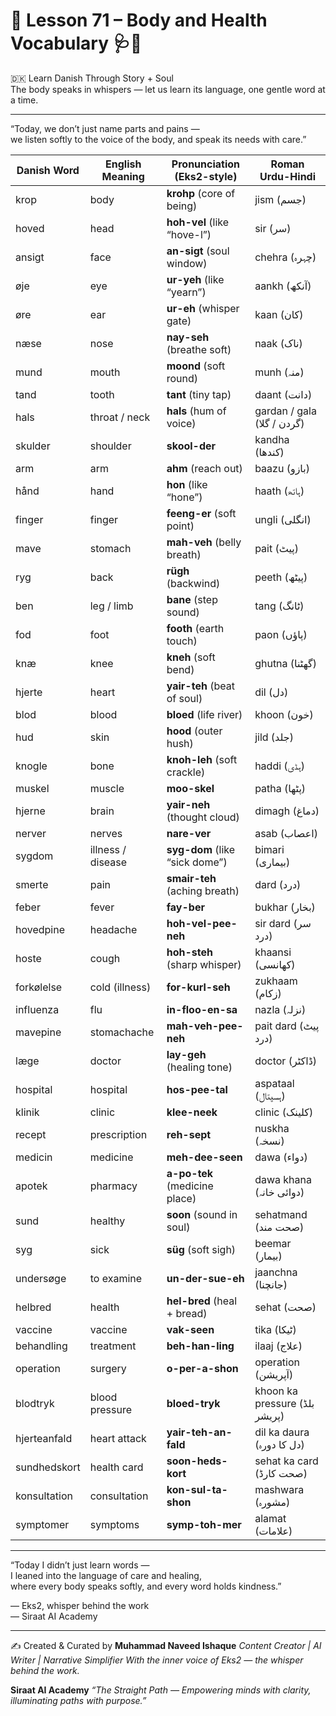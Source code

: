 # 🌟 **Lesson 71 – Body and Health Vocabulary 🩺🧠**  
🇩🇰 Learn Danish Through Story + Soul  
The body speaks in whispers — let us learn its language, one gentle word at a time.

---

“Today, we don’t just name parts and pains —  
we listen softly to the voice of the body, and speak its needs with care.”

| Danish Word       | English Meaning      | Pronunciation (Eks2-style)         | Roman Urdu-Hindi               |
|-------------------|----------------------|--------------------------------------|--------------------------------|
| krop              | body                 | **krohp** (core of being)            | jism (جسم)                    |
| hoved             | head                 | **hoh-vel** (like “hove-l”)          | sir (سر)                     |
| ansigt            | face                 | **an-sigt** (soul window)            | chehra (چہرہ)                |
| øje               | eye                  | **ur-yeh** (like “yearn”)            | aankh (آنکھ)                 |
| øre               | ear                  | **ur-eh** (whisper gate)             | kaan (کان)                   |
| næse              | nose                 | **nay-seh** (breathe soft)           | naak (ناک)                   |
| mund              | mouth                | **moond** (soft round)               | munh (منہ)                   |
| tand              | tooth                | **tant** (tiny tap)                  | daant (دانت)                 |
| hals              | throat / neck        | **hals** (hum of voice)              | gardan / gala (گردن / گلا)     |
| skulder           | shoulder             | **skool-der**                        | kandha (کندھا)               |
| arm               | arm                  | **ahm** (reach out)                  | baazu (بازو)                 |
| hånd              | hand                 | **hon** (like “hone”)                | haath (ہاتھ)                 |
| finger            | finger               | **feeng-er** (soft point)            | ungli (انگلی)                |
| mave              | stomach              | **mah-veh** (belly breath)           | pait (پیٹ)                   |
| ryg               | back                 | **rügh** (backwind)                  | peeth (پیٹھ)                 |
| ben               | leg / limb           | **bane** (step sound)                | tang (ٹانگ)                  |
| fod               | foot                 | **footh** (earth touch)              | paon (پاؤں)                  |
| knæ               | knee                 | **kneh** (soft bend)                 | ghutna (گھٹنا)               |
| hjerte            | heart                | **yair-teh** (beat of soul)          | dil (دل)                     |
| blod              | blood                | **bloed** (life river)               | khoon (خون)                  |
| hud               | skin                 | **hood** (outer hush)                | jild (جلد)                   |
| knogle            | bone                 | **knoh-leh** (soft crackle)          | haddi (ہڈی)                  |
| muskel            | muscle               | **moo-skel**                         | patha (پٹھا)                 |
| hjerne            | brain                | **yair-neh** (thought cloud)         | dimagh (دماغ)                |
| nerver            | nerves               | **nare-ver**                         | asab (اعصاب)                 |
| sygdom            | illness / disease    | **syg-dom** (like “sick dome”)       | bimari (بیماری)              |
| smerte            | pain                 | **smair-teh** (aching breath)        | dard (درد)                   |
| feber             | fever                | **fay-ber**                          | bukhar (بخار)                |
| hovedpine         | headache             | **hoh-vel-pee-neh**                  | sir dard (سر درد)             |
| hoste             | cough                | **hoh-steh** (sharp whisper)         | khaansi (کھانسی)              |
| forkølelse        | cold (illness)       | **for-kurl-seh**                     | zukhaam (زکام)               |
| influenza         | flu                  | **in-floo-en-sa**                    | nazla (نزلہ)                 |
| mavepine          | stomachache          | **mah-veh-pee-neh**                  | pait dard (پیٹ درد)           |
| læge              | doctor               | **lay-geh** (healing tone)           | doctor (ڈاکٹر)               |
| hospital          | hospital             | **hos-pee-tal**                      | aspataal (ہسپتال)            |
| klinik            | clinic               | **klee-neek**                        | clinic (کلینک)               |
| recept            | prescription         | **reh-sept**                         | nuskha (نسخہ)                |
| medicin           | medicine             | **meh-dee-seen**                     | dawa (دواء)                  |
| apotek            | pharmacy              | **a-po-tek** (medicine place)        | dawa khana (دوائی خانہ)       |
| sund              | healthy               | **soon** (sound in soul)             | sehatmand (صحت مند)          |
| syg               | sick                  | **süg** (soft sigh)                  | beemar (بیمار)               |
| undersøge         | to examine            | **un-der-sue-eh**                    | jaanchna (جانچنا)            |
| helbred           | health                | **hel-bred** (heal + bread)          | sehat (صحت)                  |
| vaccine           | vaccine               | **vak-seen**                         | tika (ٹیکا)                  |
| behandling        | treatment             | **beh-han-ling**                     | ilaaj (علاج)                 |
| operation         | surgery               | **o-per-a-shon**                     | operation (آپریشن)           |
| blodtryk          | blood pressure         | **bloed-tryk**                       | khoon ka pressure (بلڈ پریشر) |
| hjerteanfald      | heart attack           | **yair-teh-an-fald**                 | dil ka daura (دل کا دورہ)     |
| sundhedskort      | health card            | **soon-heds-kort**                   | sehat ka card (صحت کارڈ)      |
| konsultation      | consultation           | **kon-sul-ta-shon**                  | mashwara (مشورہ)             |
| symptomer         | symptoms               | **symp-toh-mer**                     | alamat (علامات)              |

---

“Today I didn’t just learn words —  
I leaned into the language of care and healing,  
where every body speaks softly, and every word holds kindness.”

— Eks2, whisper behind the work  
— Siraat AI Academy

---
✍️ Created & Curated by
**Muhammad Naveed Ishaque**
*Content Creator | AI Writer | Narrative Simplifier*
*With the inner voice of Eks2 — the whisper behind the work.*

**Siraat AI Academy**
*“The Straight Path — Empowering minds with clarity, illuminating paths with purpose.”*
